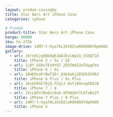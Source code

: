 ```yaml
---
layout: produk-casinghp
title: Star Wars Art iPhone Case
categories: iphone

# Produk
product-title: Star Wars Art iPhone Case
harga: 90000
sku: hn-3756
image-drive: 14M7-t-Uya7ALIbtDZcwR0680AY9pH466
gallery:
  - url: 16rnXCzq0Bk8g6JA8JkvLWyLQ_CbXQT1X
    title: iPhone 5 / 5s / SE
  - url: 1j0Y_UIDvTEV4Y67_2EO7Wd12wTDygGYo
    title: iPhone 6 / 6s
  - url: 1B4E9zaFrBaTIEr_03eSwGj2D1Gk5CKRJ
    title: iPhone 6 Plus / 6s Plus
  - url: 16sUS65k7OjQ-fCqcJ-8xYjK9noqINdiB
    title: iPhone 7 / 8
  - url: 15cL6PvYBnQvl8x8-XPkNdbY7L6ToBo2T
    title: iPhone 7 Plus / 8 Plus
  - url: 14M7-t-Uya7ALIbtDZcwR0680AY9pH466
    title: iPhone X
---
```

